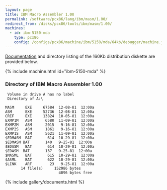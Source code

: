 ```yaml
---
layout: page
title: IBM Macro Assembler 1.00
permalink: /software/pcx86/lang/ibm/masm/1.00/
redirect_from: /disks/pcx86/tools/ibm/masm/1.00/
machines:
  - id: ibm-5150-mda
    type: pcx86
    config: /configs/pcx86/machine/ibm/5150/mda/64kb/debugger/machine.json
---
```


[Documentation](#documents) and directory listing of the 160Kb distribution diskette are provided below.

{% include machine.html id="ibm-5150-mda" %}

### Directory of IBM Macro Assembler 1.00

     Volume in drive A has no label
     Directory of A:\

    MASM     EXE     67584  12-08-81  12:00a
    ASM      EXE     52736  12-08-81  12:00a
    CREF     EXE     13824  10-05-81  12:00a
    EXMP1M   ASM      6580  11-09-81  12:00a
    EXMP2M   ASM      2015   9-16-81  12:00a
    EXMP2S   ASM      1861   9-16-81  12:00a
    EXMP1S   ASM      5621  11-09-81  12:00a
    $EDMASM  BAT       614  10-29-81  12:00a
    $EDMASM BAT       140   9-25-81  12:00a
    $EDASM   BAT       614  10-29-81  12:00a
    $EDASM  BAT       137   9-25-81  12:00a
    $MASML   BAT       615  10-29-81  12:00a
    $ASML    BAT       622  10-29-81  12:00a
    $LINK    ARF        23   9-25-81  12:00a
           14 file(s)     152986 bytes
                            4096 bytes free

{% include gallery/documents.html %}

